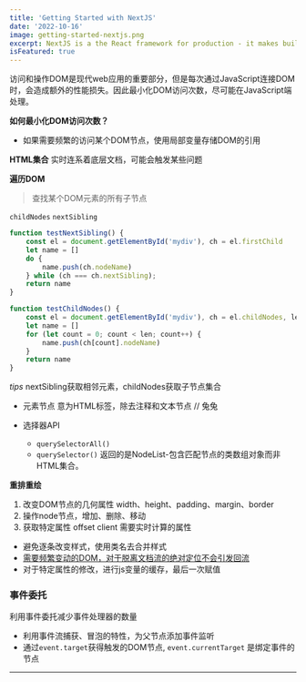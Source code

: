 ```yaml
---
title: 'Getting Started with NextJS'
date: '2022-10-16'
image: getting-started-nextjs.png
excerpt: NextJS is a the React framework for production - it makes building fullstack React apps and sites a breeze and ships with built-in SSR.
isFeatured: true
---
```

访问和操作DOM是现代web应用的重要部分，但是每次通过JavaScript连接DOM时，会造成额外的性能损失。因此最小化DOM访问次数，尽可能在JavaScript端处理。

**如何最小化DOM访问次数？**
- 如果需要频繁的访问某个DOM节点，使用局部变量存储DOM的引用

**HTML集合**
实时连系着底层文档，可能会触发某些问题

**遍历DOM**
> 查找某个DOM元素的所有子节点

`childNodes` `nextSibling`
``` js
function testNextSibling() {  
    const el = document.getElementById('mydiv'), ch = el.firstChild  
    let name = []  
    do {  
        name.push(ch.nodeName)  
    } while (ch === ch.nextSibling);  
    return name  
}
```

``` js
function testChildNodes() {  
    const el = document.getElementById('mydiv'), ch = el.childNodes, len = ch.length  
    let name = []  
    for (let count = 0; count < len; count++) {  
        name.push(ch[count].nodeName)  
    }  
    return name  
}
```

*tips* nextSibling获取相邻元素，childNodes获取子节点集合

- 元素节点
意为HTML标签，除去注释和文本节点
// 兔兔

-  选择器API
	- `querySelectorAll()`
	- `querySelector()`
返回的是NodeList-包含匹配节点的类数组对象而非HTML集合。

**重排重绘**
1. 改变DOM节点的几何属性 width、height、padding、margin、border
2. 操作node节点，增加、删除、移动
3. 获取特定属性 offset client 需要实时计算的属性

* 避免逐条改变样式，使用类名去合并样式
* <u>需要</u>​<u>频繁变动的DOM，对于脱离文档流的绝对定位不会引发回流</u>
* 对于特定属性的修改，进行js变量的缓存，最后一次赋值

### 事件委托
利用事件委托减少事件处理器的数量
* 利用事件流捕获、冒泡的特性，为父节点添加事件监听
* 通过`event.target`获得触发的DOM节点, `event.currentTarget`​ 是绑定事件的节点

****